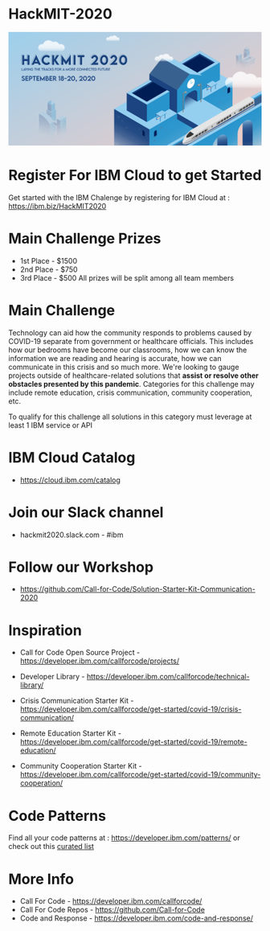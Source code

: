 # HackMIT-2020
![](./images/img1.png)

# Register For IBM Cloud to get Started
Get started with the IBM Chalenge by registering for IBM Cloud at :  
https://ibm.biz/HackMIT2020

# Main Challenge Prizes
* 1st Place - $1500
* 2nd Place - $750
* 3rd Place - $500
All prizes will be split among all team members 

# Main Challenge
Technology can aid how the community responds to problems caused by COVID-19 separate from government or healthcare officials. This includes how our bedrooms have become our classrooms, how we can know the information we are reading and hearing is accurate, how we can communicate in this crisis and so much more. We're looking to gauge projects outside of healthcare-related solutions that **assist or resolve other obstacles presented by this pandemic**. Categories for this challenge may include remote education, crisis communication, community cooperation, etc. 

To qualify for this challenge all solutions in this category must leverage at least 1 IBM service or API
  
# IBM Cloud Catalog
* https://cloud.ibm.com/catalog

# Join our Slack channel
* hackmit2020.slack.com - #ibm

# Follow our Workshop 
* https://github.com/Call-for-Code/Solution-Starter-Kit-Communication-2020

# Inspiration 
* Call for Code Open Source Project - https://developer.ibm.com/callforcode/projects/

* Developer Library - https://developer.ibm.com/callforcode/technical-library/ 

* Crisis Communication Starter Kit - https://developer.ibm.com/callforcode/get-started/covid-19/crisis-communication/

* Remote Education Starter Kit - https://developer.ibm.com/callforcode/get-started/covid-19/remote-education/ 

* Community Cooperation Starter Kit - https://developer.ibm.com/callforcode/get-started/covid-19/community-cooperation/


# Code Patterns
Find all your code patterns at :  https://developer.ibm.com/patterns/
or check out this [curated list](https://github.com/IBM/HackMIT-2020/blob/master/Codepatterns.md)

# More Info
* Call For Code - https://developer.ibm.com/callforcode/
* Call For Code Repos - https://github.com/Call-for-Code 
* Code and Response - https://developer.ibm.com/code-and-response/
